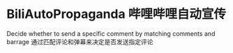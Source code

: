 # BiliAutoPropaganda 哔哩哔哩自动宣传

Decide whether to send a specific comment by matching comments and barrage
通过匹配评论和弹幕来决定是否发送指定评论
